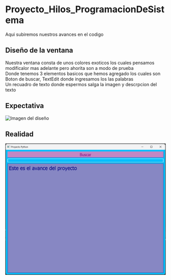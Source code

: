 # Proyecto_Hilos_ProgramacionDeSistema
Aqui subiremos nuestros avances en el codigo 
## Diseño de la ventana 
Nuestra ventana consta de unos colores exoticos los cuales pensamos modificalor mas adelante pero ahorita son a modo de prueba  
Donde tenemos 3 elementos basicos que hemos agregado los cuales son Boton de buscar, TextEdit donde ingresamos los las palabras  
Un recuadro de texto donde espermos salga la imagen y descrpcion del texto  

## Expectativa
![Imagen del diseño](https://github.com/AxelGomez02/Proyecto_Hilos_ProgramacionDeSistema/blob/main/Imagenes/Sin%20t%C3%ADtulo.png?raw=true "Esquema de la interfaz")
## Realidad
![ImagenReal](https://github.com/AxelGomez02/Proyecto_Hilos_ProgramacionDeSistema/blob/main/Imagenes/Captura%20de%20pantalla%202022-10-18%20163256.png?raw=true "Interfaz Realizado")
